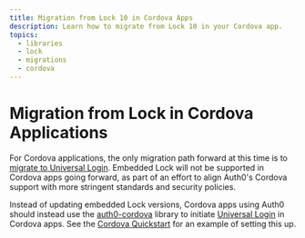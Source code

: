 ```yaml
---
title: Migration from Lock 10 in Cordova Apps
description: Learn how to migrate from Lock 10 in your Cordova app.
topics:
  - libraries
  - lock
  - migrations
  - cordova
---
```


# Migration from Lock in Cordova Applications

For Cordova applications, the only migration path forward at this time is to [migrate to Universal Login](/guides/login/migration-embedded-universal). Embedded Lock will not be supported in Cordova apps going forward, as part of an effort to align Auth0's Cordova support with more stringent standards and security policies.

Instead of updating embedded Lock versions, Cordova apps using Auth0 should instead use the [auth0-cordova](https://github.com/auth0/auth0-cordova) library to initiate [Universal Login](/hosted-pages/login) in Cordova apps. See the [Cordova Quickstart](/quickstart/native/cordova/01-login) for an example of setting this up.
